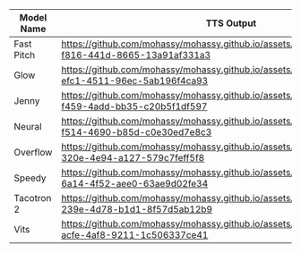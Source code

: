 

| Model Name    | TTS Output    |  
| ------------- | ------------- |
| Fast Pitch    |https://github.com/mohassy/mohassy.github.io/assets/118586460/1716fcdd-f816-441d-8665-13a91af331a3|
| Glow          |https://github.com/mohassy/mohassy.github.io/assets/118586460/f60cee07-efc1-4511-96ec-5ab196f4ca93|
| Jenny         |https://github.com/mohassy/mohassy.github.io/assets/118586460/04a6d05a-f459-4add-bb35-c20b5f1df597|
| Neural        |https://github.com/mohassy/mohassy.github.io/assets/118586460/c4027002-f514-4690-b85d-c0e30ed7e8c3|
| Overflow      |https://github.com/mohassy/mohassy.github.io/assets/118586460/53db39ff-320e-4e94-a127-579c7feff5f8|
| Speedy        |https://github.com/mohassy/mohassy.github.io/assets/118586460/d9e40a2c-6a14-4f52-aee0-63ae9d02fe34|
| Tacotron 2    |https://github.com/mohassy/mohassy.github.io/assets/118586460/dd38bd6a-239e-4d78-b1d1-8f57d5ab12b9|
| Vits          |https://github.com/mohassy/mohassy.github.io/assets/118586460/6fa3180a-acfe-4af8-9211-1c506337ce41|




